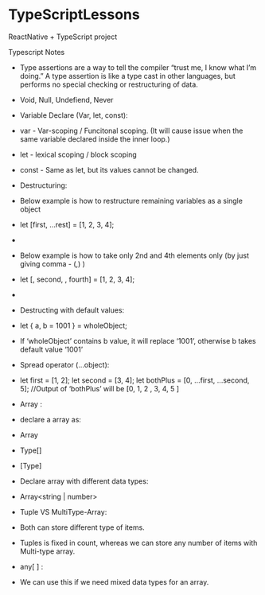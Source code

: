 # TypeScriptLessons
ReactNative + TypeScript project




Typescript Notes

* Type assertions are a way to tell the compiler “trust me, I know what I’m doing.” A type assertion is like a type cast in other languages, but performs no special checking or restructuring of data.
* Void, Null, Undefiend, Never


* Variable Declare (Var, let, const):
* var - Var-scoping / Funcitonal scoping.  (It will cause issue when the same variable declared inside the inner loop.)

* let - lexical scoping / block scoping

* const - Same as let, but its values cannot be changed.


* Destructuring:
* Below example is how to restructure remaining variables as a  single object
* let [first, ...rest] = [1, 2, 3, 4];
* 
* Below example is how to take only 2nd and 4th elements only (by just giving comma - (,) )
* let [, second, , fourth] = [1, 2, 3, 4];
* 
* Destructing with default values:
* let { a, b = 1001 } = wholeObject; 
* If ‘wholeObject’ contains b value, it will replace ‘1001’, otherwise b takes default value ‘1001’


* Spread operator (…object):
* let first = [1, 2];
let second = [3, 4];
let bothPlus = [0, ...first, ...second, 5];
//Output of ‘bothPlus’ will be [0, 1, 2 , 3, 4, 5 ]


* Array :
* declare a array as:
* Array<Type>
* Type[]
* [Type]

* Declare array with different data types:
*  Array<string | number> 

* Tuple VS MultiType-Array:
* Both can store different type of items.  
* Tuples is fixed in count, whereas we can store any number of items with Multi-type array.

* any[ ] : 
* We can use this if we need mixed data types for an array.






